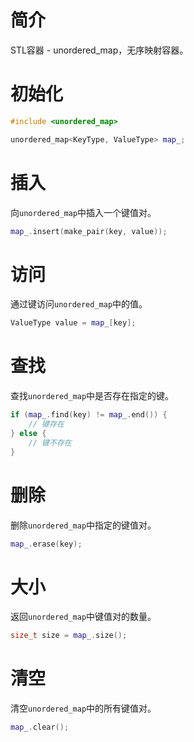 # 简介

STL容器 - unordered_map，无序映射容器。

# 初始化

```C++
#include <unordered_map>

unordered_map<KeyType, ValueType> map_;
```

# 插入

向`unordered_map`中插入一个键值对。

```C++
map_.insert(make_pair(key, value));
```

# 访问

通过键访问`unordered_map`中的值。

```C++
ValueType value = map_[key];
```

# 查找

查找`unordered_map`中是否存在指定的键。

```C++
if (map_.find(key) != map_.end()) {
    // 键存在
} else {
    // 键不存在
}
```

# 删除

删除`unordered_map`中指定的键值对。

```C++
map_.erase(key);
```

# 大小

返回`unordered_map`中键值对的数量。

```C++
size_t size = map_.size();
```

# 清空

清空`unordered_map`中的所有键值对。

```C++
map_.clear();
```